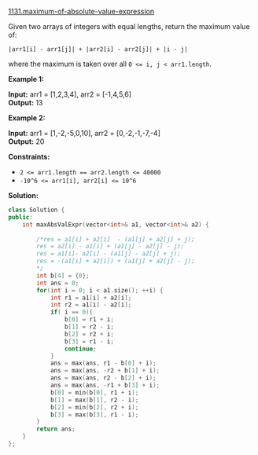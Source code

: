 [1131.maximum-of-absolute-value-expression](https://leetcode.com/problems/maximum-of-absolute-value-expression/)  

Given two arrays of integers with equal lengths, return the maximum value of:

`|arr1[i] - arr1[j]| + |arr2[i] - arr2[j]| + |i - j|`

where the maximum is taken over all `0 <= i, j < arr1.length`.

**Example 1:**

  
**Input:** arr1 = \[1,2,3,4\], arr2 = \[-1,4,5,6\]  
**Output:** 13  

**Example 2:**

  
**Input:** arr1 = \[1,-2,-5,0,10\], arr2 = \[0,-2,-1,-7,-4\]  
**Output:** 20  

**Constraints:**

*   `2 <= arr1.length == arr2.length <= 40000`
*   `-10^6 <= arr1[i], arr2[i] <= 10^6`  



**Solution:**  

```cpp
class Solution {
public:
    int maxAbsValExpr(vector<int>& a1, vector<int>& a2) {
    
        /*res = a1[i] + a2[i]  - (a1[j] + a2[j] + j);
        res = a2[i] - a1[i] + (a1[j] - a2[j] - j);
        res = a1[i]- a2[i] - (a1[j] - a2[j] + j);
        res = -(a1[i] + a2[i]) + (a1[j] + a2[j] - j);
        */
        int b[4] = {0};
        int ans = 0;
        for(int i = 0; i < a1.size(); ++i) {
            int r1 = a1[i] + a2[i];
            int r2 = a1[i] - a2[i];
            if( i == 0){
                b[0] = r1 + i;
                b[1] = r2 - i;
                b[2] = r2 + i;
                b[3] = r1 - i;
                continue;
            }
            ans = max(ans, r1 - b[0] + i);
            ans = max(ans, -r2 + b[1] + i);
            ans = max(ans, r2 - b[2] + i);
            ans = max(ans, -r1 + b[3] + i);
            b[0] = min(b[0], r1 + i);
            b[1] = max(b[1], r2 - i);
            b[2] = min(b[2], r2 + i);
            b[3] = max(b[3], r1 - i);
        }
        return ans;
    }
};
```
      